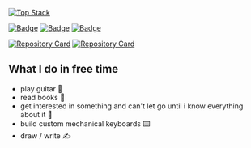 [![Top Stack](https://widget.realdeveloper.pro/api/top?stack=vuejs,github,react)](https://github.com/danielradosa)

[![Badge](https://widget.realdeveloper.pro/api/badge?title=Languages%20and%20Frameworks&badges=Quasar,VueJS,React,PHP,NodeJS,ExpressJS,HTML,JavaScript,React-native,Expo,Laravel)](https://github.com/danielradosa)
[![Badge](https://widget.realdeveloper.pro/api/badge?title=Styling&badges=CSS,SASS,Bootstrap,Tailwind,Vuetify)](https://github.com/danielradosa)
[![Badge](https://widget.realdeveloper.pro/api/badge?title=Database%20and%20DevOps&badges=MySQL,MongoDB,Mongoose,Git,GitHub)](https://github.com/danielradosa)

[![Repository Card](https://widget.realdeveloper.pro/api/card?user=danielradosa&repo=DangoTypesDWP&locale=en)](https://github.com/danielradosa/DangoTypesDWP/)
[![Repository Card](https://widget.realdeveloper.pro/api/card?user=danielradosa&repo=superior-assault&locale=en)](https://github.com/danielradosa/superior-assault/)

## What I do in free time
- play guitar 🎸
- read books 📖
- get interested in something and can't let go until i know everything about it 🌟
- build custom mechanical keyboards ⌨️
- draw / write ✍️
